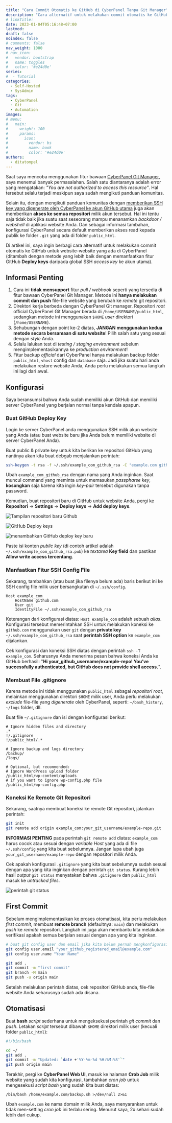 ```yaml
---
title: "Cara Commit Otomatis ke GitHub di CyberPanel Tanpa Git Manager"
description: "Cara alternatif untuk melakukan commit otomatis ke GitHub untuk website-website yang ada di CyberPanel dengan GitHub Deploy Keys."
# linkTitle:
date: 2023-01-04T05:16:48+07:00
lastmod:
draft: false
noindex: false
# comments: false
nav_weight: 1000
# nav_icon:
#   vendor: bootstrap
#   name: toggles
#   color: '#e24d0e'
series:
#  - Tutorial
categories:
  - Self-Hosted
  - SysAdmin
tags:
  - CyberPanel
  - Git
  - Automation
images:
# menu:
#   main:
#     weight: 100
#     params:
#       icon:
#         vendor: bs
#         name: book
#         color: '#e24d0e'
authors:
  - ditatompel
---
```


Saat saya mencoba menggunakan fitur bawaan [CyberPanel Git Manager](https://community.cyberpanel.net/t/how-to-use-cyberpanel-git-manager-for-complete-automation/30630/1), saya menemui banyak permasalahan. Salah satu diantaranya adalah error yang mengatakan: *"You are not authorized to access this resource"*. Hal tersebut selalu terjadi meskipun saya sudah mengikuti panduan komunitas.

Selain itu, dengan mengikuti panduan komunitas dengan [memberikan SSH key yang digenerate oleh CyberPanel ke akun GitHub utama](https://community.cyberpanel.net/t/how-to-use-cyberpanel-git-manager-for-complete-automation/30630/1#add-ssh-key-on-github-to-connect-cyberpanel-git-manager-8) juga akan memberikan **akses ke semua repositori** milik akun tersebut. Hal ini tentu saja tidak baik jika suatu saat seseorang mampu menanamkan *backdoor / webshell* di aplikasi website Anda. Dan sebagai informasi tambahan, konfigurasi CyberPanel secara default memberikan akses read kepada publik ke folder `.git` yang ada di folder `public_html`.

Di artikel ini, saya ingin berbagi cara alternatif untuk melakukan commit otomatis ke GitHub untuk website-website yang ada di CyberPanel (ditambah dengan metode yang lebih baik dengan memanfaatkan fitur GitHub **Deploy keys** daripada global SSH *access key* ke akun utama).

<!--more-->

## Informasi Penting
1. Cara ini **tidak mensupport** fitur *pull / webhook* seperti yang tersedia di fitur bawaan CyberPanel Git Manager. Metode ini **hanya melakukan commit dan push** file-file website yang berubah ke *remote* git repositori.
2. Direktori kerja berbeda dengan CyberPanel Git manager. Repositori *root* official CyberPanel Git Manager berada di `/home/USERNAME/public_html`, sedangkan metode ini menggunakan `$HOME` *user* direktori (`/home/USERNAME`).
3. Sehubungan dengan point ke-2 diatas, **JANGAN menggunakan kedua metode secara bersamaan di satu website**! Pilih salah satu yang sesuai dengan *style* Anda.
4. Selalu lalukan test di *testing / staging environment* sebelum mengimplementasikannya ke *production environment*!
5. Fitur backup *official* dari CyberPanel hanya melakukan backup folder `public_html`, `vhost` config dan `database` saja. Jadi jika suatu hari anda melakukan restore website Anda, Anda perlu melakukan semua langkah ini lagi dari awal.

## Konfigurasi
Saya beransumsi bahwa Anda sudah memiliki akun GitHub dan memiliki server CyberPanel yang berjalan normal tanpa kendala apapun.

### Buat GitHub Deploy Key
Login ke server CyberPanel anda menggunakan SSH milik akun website yang Anda (atau buat website baru jika Anda belum memiliki website di server CyberPanel Anda).

Buat public & private key untuk kita berikan ke repositori GitHub yang nantinya akan kita buat debgab menjalankan perintah:

```bash
ssh-keygen -t rsa -f ~/.ssh/example_com_github_rsa -C "example.com github auto push"
```

Ubah `example_com_github_rsa` dengan nama yang Anda inginkan. Saat muncul command yang meminta untuk memasukan *passpharse key*, **kosongkan** saja karena kita ingin *key-pair* tersebut digunakan tanpa password.

Kemudian, buat repositori baru di GitHub untuk website Anda, pergi ke **Repositori** -> **Settings** -> **Deploy keys** -> **Add deploy keys**.

![Tampilan repositori baru Github](github-deploy-key-01.png#center)

![GitHub Deploy keys](github-deploy-key-02.png#center)

![menambahkan GitHub deploy key baru](github-deploy-key-03.png#center)

Paste isi konten *public key* (di contoh artikel adalah `~/.ssh/example_com_github_rsa.pub`) ke *textarea* **Key field** dan pastikan **Allow write access tercentang**.

### Manfaatkan Fitur SSH Config File
Sekarang, tambahkan (atau buat jika filenya belum ada) baris berikut ini ke SSH config file milik user bersangkutan di `~/.ssh/config`.

```
Host example_com
    HostName github.com
    User git
    IdentityFile ~/.ssh/example_com_github_rsa
```

Keterangan dari konfigurasi diatas: `Host example_com` adalah sebuah *alias*. Konfigurasi tersebut memerintahkan SSH untuk melakukan koneksi ke `github.com` menggunakan user `git` dengan **private key** `~/.ssh/example_com_github_rsa` saat **perintah SSH option** ke `example_com` dijalankan.

Cek konfigurasi dan koneksi SSH diatas dengan perintah `ssh -T example_com`. Seharusnya Anda menerima pesan bahwa koneksi Anda ke GitHub berhasil: "**Hi your_github_username/example-repo! You’ve successfully authenticated, but GitHub does not provide shell access.**".

### Membuat File .gitignore

Karena metode ini tidak menggunakan `public_html` sebagai *repositori root*, melainkan menggunakan direktori `$HOME` milik user, Anda perlu melakukan *exclude* file-file yang *digenerate* oleh CyberPanel, seperti: `~/bash_history`, `~/logs` folder, dll.

Buat file `~/.gitignore` dan isi dengan konfigurasi berikut:

```
# Ignore hidden files and directory
.*
!/.gitignore
!/public_html/.*

# Ignore backup and logs directory
/backup/
/logs/

# Optional, but recommended:
# Ignore WordPress upload folder
/public_html/wp-content/uploads
# if you want to ignore wp-config.php file
/public_html/wp-config.php
```

### Koneksi Ke Remote Git Repositori
Sekarang, saatnya membuat koneksi ke remote Git repositori, jalankan perintah:
```bash
git init
git remote add origin example_com:your_git_username/example-repo.git
```

**INFORMASI PENTING** pada perintah `git remote add` diatas:
`example_com` harus cocok atau sesuai dengan *variable Host* yang ada di file `~/.ssh/config` yang kita buat sebelumnya. Jangan lupa ubah juga `your_git_username/example-repo` dengan repositori milik Anda.

Cek apakah konfigurasi `.gitignore` yang kita buat sebelumnya sudah sesuai dengan apa yang kita inginkan dengan perintah `git status`. Kurang lebih hasil *output* `git status` menyatakan bahwa `.gitignore` dan `public_html` masuk ke *untracked files*.

![perintah git status](git-status-cyber-panel-1.png#center)

## First Commit
Sebelum mengimplementasikan ke proses otomatisasi, kita perlu melakukan *first commit*, membuat **remote branch** (defaultnya: `main`) dan melakukan *push* ke *remote* repositori. Langkah ini juga akan membantu kita melakukan verifikasi apakah semua berjalan sesuai dengan apa yang kita inginkan.

```bash
# buat git config user dan email jika kita belum pernah mengkonfigurasi sebelumnya
git config user.email "your_github_registered_email@example.com"
git config user.name "Your Name"

git add .
git commit -m "first commit"
git branch -M main
git push -u origin main
```

Setelah melakukan perintah diatas, cek repositori GitHub anda, file-file website Anda seharusnya sudah ada disana.

## Otomatisasi
Buat **bash** *script* sederhana untuk mengeksekusi perintah *git commit* dan *push*. Letakan *script* tersebut dibawah `$HOME` direktori milik user (kecuali folder `public_html`):

```bash
#!/bin/bash

cd ~/
git add .
git commit -m "Updated: `date +'%Y-%m-%d %H:%M:%S'`"
git push origin main
```

Terakhir, pergi ke **CyberPanel Web UI**, masuk ke halaman **Crob Job** milik website yang sudah kita konfigurasi, tambahkan *cron job* untuk mengesekusi *script bash* yang sudah kita buat diatas:

```
/bin/bash /home/example.com/backup.sh >/dev/null 2>&1
```

Ubah `example.com` ke nama domain milik Anda, saya menyarankan untuk tidak men-setting *cron job* ini terlalu sering. Menurut saya, 2x sehari sudah lebih dari cukup.
